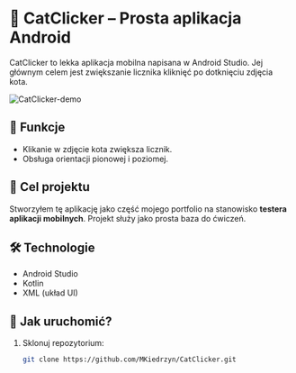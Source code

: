 # 🐾 CatClicker – Prosta aplikacja Android

CatClicker to lekka aplikacja mobilna napisana w Android Studio. Jej głównym celem jest zwiększanie licznika kliknięć po dotknięciu zdjęcia kota.

![CatClicker-demo](https://github.com/user-attachments/assets/d434ecba-be85-4fde-b178-9ff9e64d15af)

## 📱 Funkcje

* Klikanie w zdjęcie kota zwiększa licznik.
* Obsługa orientacji pionowej i poziomej.

## 🎯 Cel projektu

Stworzyłem tę aplikację jako część mojego portfolio na stanowisko **testera aplikacji mobilnych**. Projekt służy jako prosta baza do ćwiczeń.

## 🛠️ Technologie

* Android Studio
* Kotlin
* XML (układ UI)

## 🚀 Jak uruchomić?

1. Sklonuj repozytorium:

   ```bash
   git clone https://github.com/MKiedrzyn/CatClicker.git
   ```
